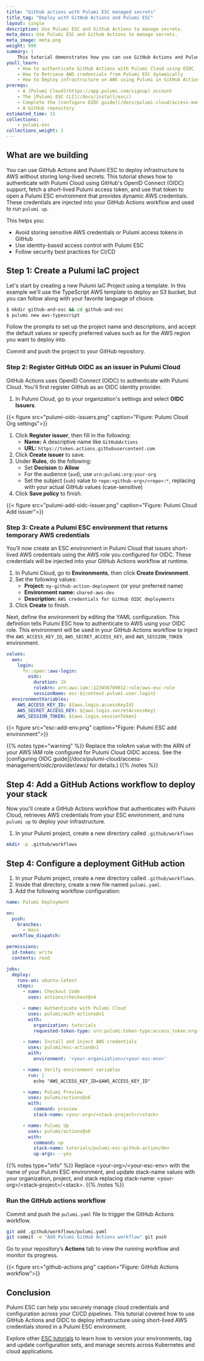 ```yaml
---
title: "Github actions with Pulumi ESC managed secrets"
title_tag: "Deploy with GitHub Actions and Pulumi ESC"
layout: single
description: Use Pulumi ESC and Github Actions to manage secrets.
meta_desc: Use Pulumi ESC and Github Actions to manage secrets.
meta_image: meta.png
weight: 999
summary: |
    This tutorial demonstrates how you can use GitHub Actions and Pulumi ESC to inject secrets dynamically at runtime, instead of storing long-lived credentials in GitHub. You will use OpenID Connect (OIDC) to fetch a short-lived Pulumi token and AWS credentials for secure infrastructure deployments.
youll_learn:
    - How to authenticate GitHub Actions with Pulumi Cloud using OIDC
    - How to Retrieve AWS credentials from Pulumi ESC dynamically
    - How to Deploy infrastructure on AWS using Pulumi in GitHub Actions
prereqs:
    - A [Pulumi Cloud](https://app.pulumi.com/signup) account
    - The [Pulumi ESC CLI](/docs/install/esc/)
    - Complete the [configure OIDC guide](/docs/pulumi-cloud/access-management/oidc/provider/aws/)
    - A GitHub repository
estimated_time: 15
collections:
    - pulumi-esc
collections_weight: 1
---
```


## What are we building

You can use GitHub Actions and Pulumi ESC to deploy infrastructure to AWS without storing long-lived secrets. This tutorial shows how to authenticate with Pulumi Cloud using GitHub's OpenID Connect (OIDC) support, fetch a short-lived Pulumi access token, and use that token to open a Pulumi ESC environment that provides dynamic AWS credentials. These credentials are injected into your GitHub Actions workflow and used to run `pulumi up`.

This helps you:

- Avoid storing sensitive AWS credentials or Pulumi access tokens in GitHub
- Use identity-based access control with Pulumi ESC
- Follow security best practices for CI/CD

## Step 1: Create a Pulumi IaC project

Let's start by creating a new Pulumi IaC Project using a template. In this example we'll use the TypeScript AWS template to deploy an S3 bucket, but you can follow along with your favorite language of choice.

```bash
$ mkdir github-and-esc && cd github-and-esc
$ pulumi new aws-typescript
```

Follow the prompts to set up the project name and descriptions, and accept the default values or specify preferred values such as for the AWS region you want to deploy into.

Commit and push the project to your GitHub repository.

### Step 2: Register GitHub OIDC as an issuer in Pulumi Cloud

GitHub Actions uses OpenID Connect (OIDC) to authenticate with Pulumi Cloud. You'll first register GitHub as an OIDC identity provider.

1. In Pulumi Cloud, go to your organization's settings and select **OIDC Issuers**.

{{< figure src="pulumi-oidc-issuers.png" caption="Figure: Pulumi Cloud Org settings">}}

1. Click **Register issuer**, then fill in the following:
   - **Name:** A descriptive name like `GitHubActions`
   - **URL:** `https://token.actions.githubusercontent.com`
1. Click **Create issuer** to save.
1. Under **Rules**, do the following:
   - Set **Decision** to **Allow**
   - For the audience (`aud`), use `urn:pulumi:org:your-org`
   - Set the subject (`sub`) value to `repo:<github-org>/<repo>:*`, replacing with your actual GitHub values (case-sensitive)
1. Click **Save policy** to finish.

{{< figure src="pulumi-add-oidc-issuer.png" caption="Figure: Pulumi Cloud Add issuer">}}

### Step 3: Create a Pulumi ESC environment that returns temporary AWS credentials

You’ll now create an ESC environment in Pulumi Cloud that issues short-lived AWS credentials using the AWS role you configured for OIDC. These credentials will be injected into your GitHub Actions workflow at runtime.

1. In Pulumi Cloud, go to **Environments**, then click **Create Environment**.
2. Set the following values:
   - **Project:** `my-github-action-deployment` (or your preferred name)
   - **Environment name:** `shared-aws-dev`
   - **Description:** `AWS credentials for GitHub OIDC deployments`
3. Click **Create** to finish.

Next, define the environment by editing the YAML configuration. This definition tells Pulumi ESC how to authenticate to AWS using your OIDC role. This environment will be used in your GitHub Actions workflow to inject the `AWS_ACCESS_KEY_ID`, `AWS_SECRET_ACCESS_KEY`, and `AWS_SESSION_TOKEN` environment.

```yaml
values:
  aws:
    login:
      fn::open::aws-login:
        oidc:
          duration: 1h
          roleArn: arn:aws:iam::123456789012:role/aws-esc-role
          sessionName: esc-${context.pulumi.user.login}
  environmentVariables:
    AWS_ACCESS_KEY_ID: ${aws.login.accessKeyId}
    AWS_SECRET_ACCESS_KEY: ${aws.login.secretAccessKey}
    AWS_SESSION_TOKEN: ${aws.login.sessionToken}
```

{{< figure src="esc-add-env.png" caption="Figure: Pulumi ESC add environment">}}

{{% notes type="warning" %}}
Replace the roleArn value with the ARN of your AWS IAM role configured for Pulumi Cloud OIDC access. See the [configuring OIDC guide](/docs/pulumi-cloud/access-management/oidc/provider/aws/ for details.)
{{% /notes %}}

## Step 4: Add a GitHub Actions workflow to deploy your stack

Now you'll create a GitHub Actions workflow that authenticates with Pulumi Cloud, retrieves AWS credentials from your ESC environment, and runs `pulumi up` to deploy your infrastructure.

1. In your Pulumi project, create a new directory called `.github/workflows`

```bash
mkdir -p .github/workflows
```

## Step 4: Configure a deployment GitHub action

1. In your Pulumi project, create a new directory called `.github/workflows`.
2. Inside that directory, create a new file named `pulumi.yaml`.
3. Add the following workflow configuration:

```yaml
name: Pulumi Deployment

on:
  push:
    branches:
      - main
  workflow_dispatch:

permissions:
  id-token: write
  contents: read

jobs:
  deploy:
    runs-on: ubuntu-latest
    steps:
      - name: Checkout Code
        uses: actions/checkout@v4

      - name: Authenticate with Pulumi Cloud
        uses: pulumi/auth-actions@v1
        with:
          organization: tutorials
          requested-token-type: urn:pulumi:token-type:access_token:organization

      - name: Install and inject AWS credentials
        uses: pulumi/esc-action@v1
        with:
          environment: '<your-organization>/<your-esc-env>'

      - name: Verify environment variables
        run: |
          echo "AWS_ACCESS_KEY_ID=$AWS_ACCESS_KEY_ID"

      - name: Pulumi Preview
        uses: pulumi/actions@v6
        with:
          command: preview
          stack-name: <your-org>/<stack-project>/<stack>

      - name: Pulumi Up
        uses: pulumi/actions@v6
        with:
          command: up
          stack-name: tutorials/pulumi-esc-github-action/dev
          up-args: --yes
```

{{% notes type="info" %}}
Replace \<your-org>/\<your-esc-env> with the name of your Pulumi ESC environment, and update stack-name values with your organization, project, and stack replacing stack-name: \<your-org>/\<stack-project>/\<stack>.
{{% /notes %}}

### Run the GitHub actions workflow

Commit and push the `pulumi.yaml` file to trigger the GitHub Actions workflow.

```bash
git add .github/workflows/pulumi.yaml
git commit -m "Add Pulumi GitHub Actions workflow" git push
```

Go to your repository’s **Actions** tab to view the running workflow and monitor its progress.

{{< figure src="github-actions.png" caption="Figure: GitHub Actions workflow">}}

## Conclusion

Pulumi ESC can help you securely manage cloud credentials and configuration across your CI/CD pipelines. This tutorial covered how to use GitHub Actions and OIDC to deploy infrastructure using short-lived AWS credentials stored in a Pulumi ESC environment.

Explore other [ESC tutorials](/tutorials/pulumi-esc/) to learn how to version your environments, tag and update configuration sets, and manage secrets across Kubernetes and cloud applications.
